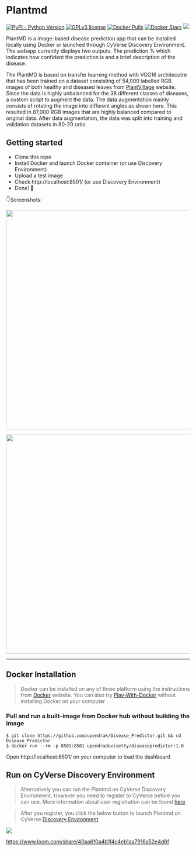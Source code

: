 # Plantmd

[![PyPI - Python Version](https://img.shields.io/pypi/pyversions/3.svg)]()
[![GPLv3 license](https://img.shields.io/badge/License-GPLv3-blue.svg)](http://perso.crans.org/besson/LICENSE.html)
[![Docker Pulls](https://img.shields.io/docker/pulls/upendradevisetty/diseasepredictor.svg)](https://hub.docker.com/r/upendradevisetty/plantmd/)
[![Docker Stars](https://img.shields.io/docker/stars/evolinc/rmta.svg)](https://hub.docker.com/r/upendradevisetty/plantmd/)
<a href="https://de.cyverse.org/de/?type=quick-launch&quick-launch-id=8e002616-e030-4ee1-bcaf-e6ce20986e14&app-id=c148e480-4fff-11ea-b1a6-008cfa5ae621" target="_blank"><img src="https://de.cyverse.org/Powered-By-CyVerse-blue.svg"></a>

PlantMD is a image-based disease prediction app that can be installed locally using Docker or launched through CyVerse Discovery Environment. The webapp currently displays two outputs. The prediction % which indicates how confident the prediction is and a brief description of the disease. 

The PlantMD is based on transfer learning method with VGG16 architecutre that has been trained on a dataset consisting of 54,000 labelled RGB images of both healthy and diseased leaves from [PlantVillage](https://github.com/spMohanty/PlantVillage-Dataset) website. Since the data is highly unbalanced for the 38 different classes of diseases, a custom script to augment the data. The data augmentation mainly consists of rotating the image into different angles as shown here. This resulted in 87,000 RGB images that are highly balanced compared to original data. After data augmentation, the data was split into training and validation datasets in 80-20 ratio.

## Getting started

- Clone this repo 
- Install Docker and launch Docker container (or use Discovery Environment)
- Upload a test image
- Check http://localhost:8501/ (or use Discovery Environment)
- Done! :tada:

:point_down:Screenshots:

<p align="center">
  <img src="https://i.postimg.cc/K8yJxgj7/plantmd-ss-1.png" width="600px" alt="">
</p>

<p align="center">
  <img src="https://i.postimg.cc/P5RJ11DY/plantmd-ss-2.png" width="600px" alt="">
</p>

------------------

## Docker Installation

> Docker can be installed on any of three platform using the instructions from [Docker](https://docs.docker.com/engine/installation/) website. You can also try [Play-With-Docker](http://labs.play-with-docker.com/) without installing Docker on your computer 

### Pull and run a built-image from Docker hub without building the image 
```shell
$ git clone https://github.com/upendrak/Disease_Predictor.git && cd Disease_Predictor
$ docker run --rm -p 8501:8501 upendradevisetty/diseasepredictor:1.0 
```
Open http://localhost:8501/ on your computer to load the dashboard

## Run on CyVerse Discovery Environment

> Alternatively you can run the Plantmd on CyVerse Discovery Environment. However you need to register to CyVerse before you can use. More information about user registration can be found [here](https://user.cyverse.org/)

> After you register, you click the below button to launch Plantmd on CyVerse [Discovery Environment](https://de.cyverse.org/)

<a href="https://de.cyverse.org/de/?type=quick-launch&quick-launch-id=8e002616-e030-4ee1-bcaf-e6ce20986e14&app-id=c148e480-4fff-11ea-b1a6-008cfa5ae621" target="_blank"><img src="https://de.cyverse.org/Powered-By-CyVerse-blue.svg"></a>

https://www.loom.com/share/40aa6f0a4b1f4c4eb1aa7916a52e4d6f
